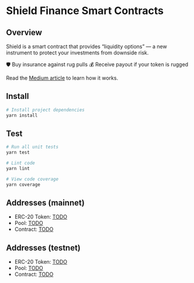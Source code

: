 # Shield Finance Smart Contracts

## Overview

Shield is a smart contract that provides “liquidity options” — a new instrument to protect your investments from downside risk.

🛡 Buy insurance against rug pulls
💰 Receive payout if your token is rugged

Read the [Medium article](https://medium.com/@coin-hunt-group/rugshield-defi-liquidity-options-4d942c0210b5) to learn how it works.

## Install

```bash
# Install project dependencies
yarn install
```

## Test

``` bash
# Run all unit tests
yarn test

# Lint code
yarn lint

# View code coverage
yarn coverage
```

## Addresses (mainnet)

- ERC-20 Token: [TODO](https://etherscan.io/token/TODO)
- Pool: [TODO](https://etherscan.io/address/TODO)
- Contract: [TODO](https://etherscan.io/address/TODO)

## Addresses (testnet)

- ERC-20 Token: [TODO](https://kovan.etherscan.io/token/TODO)
- Pool: [TODO](https://etherscan.io/address/TODO)
- Contract: [TODO](https://etherscan.io/address/TODO)
